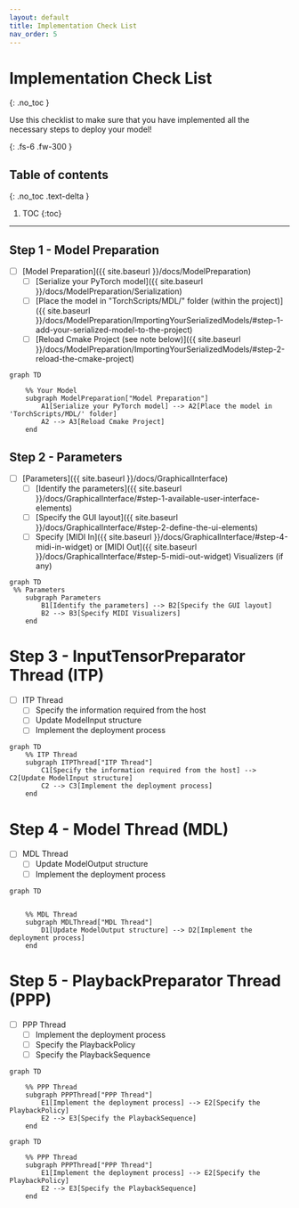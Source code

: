 ```yaml
---
layout: default
title: Implementation Check List
nav_order: 5
---
```


# Implementation Check List
{: .no_toc }

Use this checklist to make sure that you have implemented all the necessary steps to deploy your model!

{: .fs-6 .fw-300 }

## Table of contents
{: .no_toc .text-delta }

1. TOC
{:toc}

---

## Step 1 - Model Preparation
- [ ] [Model Preparation]({{ site.baseurl }}/docs/ModelPreparation)
  - [ ] [Serialize your PyTorch model]({{ site.baseurl }}/docs/ModelPreparation/Serialization)
  - [ ] [Place the model in "TorchScripts/MDL/" folder (within the project)]({{ site.baseurl }}/docs/ModelPreparation/ImportingYourSerializedModels/#step-1-add-your-serialized-model-to-the-project) 
  - [ ] [Reload Cmake Project (see note below)]({{ site.baseurl }}/docs/ModelPreparation/ImportingYourSerializedModels/#step-2-reload-the-cmake-project) 

```mermaid
graph TD

    %% Your Model
    subgraph ModelPreparation["Model Preparation"]
        A1[Serialize your PyTorch model] --> A2[Place the model in 'TorchScripts/MDL/' folder]
        A2 --> A3[Reload Cmake Project]
    end
```

## Step 2 - Parameters

- [ ] [Parameters]({{ site.baseurl }}/docs/GraphicalInterface)
  - [ ] [Identify the parameters]({{ site.baseurl }}/docs/GraphicalInterface/#step-1-available-user-interface-elements)
  - [ ] [Specify the GUI layout]({{ site.baseurl }}/docs/GraphicalInterface/#step-2-define-the-ui-elements)
  - [ ] Specify [MIDI In]({{ site.baseurl }}/docs/GraphicalInterface/#step-4-midi-in-widget) or [MIDI Out]({{ site.baseurl }}/docs/GraphicalInterface/#step-5-midi-out-widget) Visualizers (if any)

```mermaid
graph TD
 %% Parameters
    subgraph Parameters
        B1[Identify the parameters] --> B2[Specify the GUI layout]
        B2 --> B3[Specify MIDI Visualizers]
    end
```

# Step 3 - InputTensorPreparator Thread (ITP)
- [ ] ITP Thread
  - [ ] Specify the information required from the host
  - [ ] Update ModelInput structure
  - [ ] Implement the deployment process

```mermaid
graph TD
    %% ITP Thread
    subgraph ITPThread["ITP Thread"]
        C1[Specify the information required from the host] --> C2[Update ModelInput structure]
        C2 --> C3[Implement the deployment process]
    end
```

# Step 4 - Model Thread (MDL)
- [ ] MDL Thread
  - [ ] Update ModelOutput structure
  - [ ] Implement the deployment process

```mermaid
graph TD


    %% MDL Thread
    subgraph MDLThread["MDL Thread"]
        D1[Update ModelOutput structure] --> D2[Implement the deployment process]
    end
```

# Step 5 - PlaybackPreparator Thread (PPP)
- [ ] PPP Thread
  - [ ] Implement the deployment process
  - [ ] Specify the PlaybackPolicy
  - [ ] Specify the PlaybackSequence

```mermaid
graph TD

    %% PPP Thread
    subgraph PPPThread["PPP Thread"]
        E1[Implement the deployment process] --> E2[Specify the PlaybackPolicy]
        E2 --> E3[Specify the PlaybackSequence]
    end
```

```mermaid
graph TD

    %% PPP Thread
    subgraph PPPThread["PPP Thread"]
        E1[Implement the deployment process] --> E2[Specify the PlaybackPolicy]
        E2 --> E3[Specify the PlaybackSequence]
    end
```
